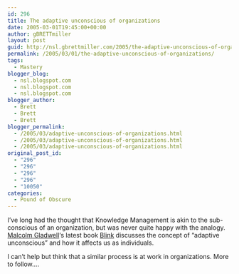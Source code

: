 ```yaml
---
id: 296
title: The adaptive unconscious of organizations
date: 2005-03-01T19:45:00+00:00
author: gBRETTmiller
layout: post
guid: http://nsl.gbrettmiller.com/2005/the-adaptive-unconscious-of-organizations
permalink: /2005/03/01/the-adaptive-unconscious-of-organizations/
tags:
  - Mastery
blogger_blog:
  - nsl.blogspot.com
  - nsl.blogspot.com
  - nsl.blogspot.com
blogger_author:
  - Brett
  - Brett
  - Brett
blogger_permalink:
  - /2005/03/adaptive-unconscious-of-organizations.html
  - /2005/03/adaptive-unconscious-of-organizations.html
  - /2005/03/adaptive-unconscious-of-organizations.html
original_post_id:
  - "296"
  - "296"
  - "296"
  - "296"
  - "10050"
categories:
  - Pound of Obscure
---
```

I&#8217;ve long had the thought that Knowledge Management is akin to the sub-conscious of an organization, but was never quite happy with the analogy. [Malcolm Gladwell](http://www.gladwell.com)&#8216;s latest book [Blink](http://www.amazon.com/exec/obidos/ASIN/0316172324/gbrettmiller-20) discusses the concept of &#8220;adaptive unconscious&#8221; and how it affects us as individuals. 

I can&#8217;t help but think that a similar process is at work in organizations. More to follow&#8230;.